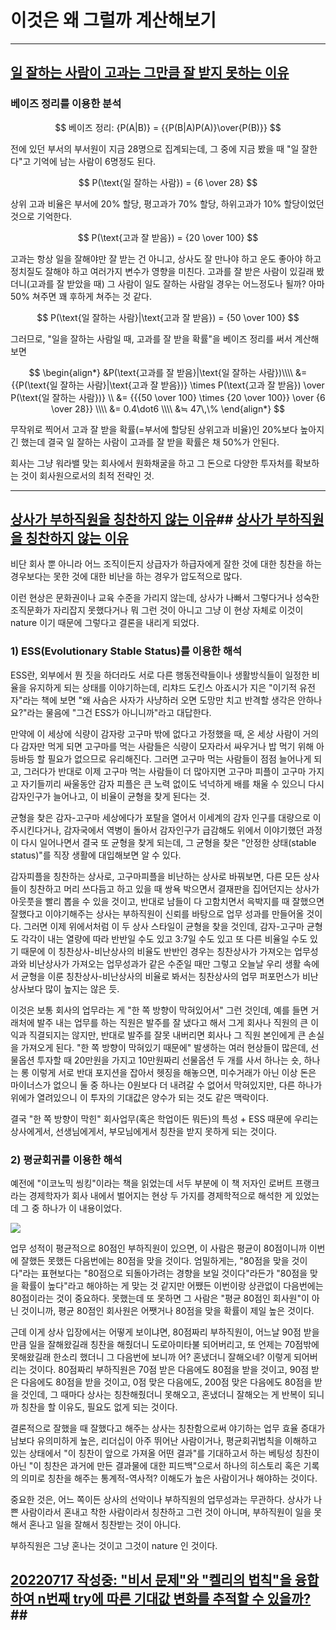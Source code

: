 # 이것은 왜 그럴까 계산해보기

------

## **<u>일 잘하는 사람이 고과는 그만큼 잘 받지 못하는 이유</u>**

### 베이즈 정리를 이용한 분석

$$
베이즈 정리: 
{P(A|B)} = {{P(B|A)P(A)}\over{P(B)}}
$$

전에 있던 부서의 부서원이 지금 28명으로 집계되는데, 그 중에 지금 봤을 때 "일 잘한다"고 기억에 남는 사람이 6명정도 된다.

$$
P(\text{일 잘하는 사람}) = {6 \over 28}
$$

상위 고과 비율은 부서에 20% 할당, 평고과가 70% 할당, 하위고과가 10% 할당이었던 것으로 기억한다.

$$
P(\text{고과 잘 받음}) = {20 \over 100}
$$

고과는 항상 일을 잘해야만 잘 받는 건 아니고, 상사도 잘 만나야 하고 운도 좋아야 하고 정치질도 잘해야 하고 여러가지 변수가 영향을 미친다. 고과를 잘 받은 사람이 있길래 봤더니(고과를 잘 받았을 때) 그 사람이 일도 잘하는 사람일 경우는 어느정도나 될까? 아마 50% 쳐주면 꽤 후하게 쳐주는 것 같다.

$$
P(\text{일 잘하는 사람}|\text{고과 잘 받음}) = {50 \over 100}
$$

그러므로, "일을 잘하는 사람일 때, 고과를 잘 받을 확률"을 베이즈 정리를 써서 계산해보면

$$
\begin{align*}
&P(\text{고과를 잘 받음}|\text{일 잘하는 사람})\\\\ &= {{P(\text{일 잘하는 사람}|\text{고과 잘 받음})} \times P(\text{고과 잘 받음}) \over P(\text{일 잘하는 사람})} \\
&= {{{50 \over 100} \times {20 \over 100}} \over {6 \over 28}} \\\\
&= 0.4\dot6 \\\\
&≒ 47\,\% 
\end{align*}
$$

무작위로 찍어서 고과 잘 받을 확률(=부서에 할당된 상위고과 비율)인 20%보다 높아지긴 했는데 결국 일 잘하는 사람이 고과를 잘 받을 확률은 채 50%가 안된다. 

회사는 그냥 워라밸 맞는 회사에서 원화채굴을 하고 그 돈으로 다양한 투자처를 확보하는 것이 회사원으로서의 최적 전략인 것.

------

## **<u>상사가 부하직원을 칭찬하지 않는 이유</u>**## **<u>상사가 부하직원을 칭찬하지 않는 이유</u>**

비단 회사 뿐 아니라 어느 조직이든지 상급자가 하급자에게 잘한 것에 대한 칭찬을 하는 경우보다는 못한 것에 대한 비난을 하는 경우가 압도적으로 많다.

이런 현상은 문화권이나 교육 수준을 가리지 않는데, 상사가 나빠서 그렇다거나 성숙한 조직문화가 자리잡지 못했다거나 뭐 그런 것이 아니고 그냥 이 현상 자체로 이것이 nature 이기 때문에 그렇다고 결론을 내리게 되었다.

### 1) ESS(Evolutionary Stable Status)를 이용한 해석

ESS란, 외부에서 뭔 짓을 하더라도 서로 다른 행동전략들이나 생활방식들이 일정한 비율을 유지하게 되는 상태를 이야기하는데, 리챠드 도킨스 아죠시가 지은 "이기적 유전자"라는 책에 보면 "왜 사슴은 사자가 사냥하러 오면 도망만 치고 반격할 생각은 안하나요?"라는 물음에 "그건 ESS가 아니니까"라고 대답한다.

만약에 이 세상에 식량이 감자랑 고구마 밖에 없다고 가정했을 때, 온 세상 사람이 거의 다 감자만 먹게 되면 고구마를 먹는 사람들은 식량이 모자라서 싸우거나 밥 먹기 위해 아등바등 할 필요가 없으므로 유리해진다. 그러면 고구마 먹는 사람들이 점점 늘어나게 되고, 그러다가 반대로 이제 고구마 먹는 사람들이 더 많아지면 고구마 피플이 고구마 가지고 자기들끼리 싸울동안 감자 피플은 큰 노력 없이도 넉넉하게 배를 채울 수 있으니 다시 감자인구가 늘어나고, 이 비율이 균형을 찾게 된다는 것.

균형을 찾은 감자-고구마 세상에다가 포탈을 열어서 이세계의 감자 인구를 대량으로 이주시킨다거나, 감자국에서 역병이 돌아서 감자인구가 급감해도 위에서 이야기했던 과정이 다시 일어나면서 결국 또 균형을 찾게 되는데, 그 균형을 찾은 "안정한 상태(stable status)"를 직장 생활에 대입해보면 알 수 있다.

감자피플을 칭찬하는 상사로, 고구마피플을 비난하는 상사로 바꿔보면, 다른 모든 상사들이 칭찬하고 머리 쓰다듬고 하고 있을 때 쌍욕 박으면서 결재판을 집어던지는 상사가 아웃풋을 빨리 뽑을 수 있을 것이고, 반대로 남들이 다 고함치면서 윽박지를 때 잘했으면 잘했다고 이야기해주는 상사는 부하직원이 신뢰를 바탕으로 업무 성과를 만들어올 것이다. 그러면 이제 위에서처럼 이 두 상사 스타일이 균형을 찾을 것인데, 감자-고구마 균형도 각각이 내는 열량에 따라 반반일 수도 있고 3:7일 수도 있고 또 다른 비율일 수도 있기 때문에 이 칭찬상사-비난상사의 비율도 반반인 경우는 칭찬상사가 가져오는 업무성과와 비난상사가 가져오는 업무성과가 같은 수준일 때만 그렇고 오늘날 우리 생활 속에서 균형을 이룬 칭찬상사-비난상사의 비율로 봐서는 칭찬상사의 업무 퍼포먼스가 비난상사보다 많이 높지는 않은 듯.

이것은 보통 회사의 업무라는 게 "한 쪽 방향이 막혀있어서" 그런 것인데, 예를 들면 거래처에 발주 내는 업무를 하는 직원은 발주를 잘 냈다고 해서 그게 회사나 직원의 큰 이익과 직결되지는 않지만, 반대로 발주를 잘못 내버리면 회사나 그 직원 본인에게 큰 손실을 가져오게 된다. "한 쪽 방향이 막혀있기 때문에" 발생하는 여러 현상들이 많은데, 선물옵션 투자할 때 20만원을 가지고 10만원짜리 선물옵션 두 개를 사서 하나는 숏, 하나는 롱 이렇게 서로 반대 포지션을 잡아서 헷징을 해놓으면, 미수거래가 아닌 이상 돈은 마이너스가 없으니 둘 중 하나는 0원보다 더 내려갈 수 없어서 막혀있지만, 다른 하나가 위에가 열려있으니 이 투자의 기대값은 양수가 되는 것도 같은 맥락이다.

결국 "한 쪽 방향이 막힌" 회사업무(혹은 학업이든 뭐든)의 특성 + ESS 때문에 우리는 상사에게서, 선생님에게서, 부모님에게서 칭찬을 받지 못하게 되는 것이다.

### 2) 평균회귀를 이용한 해석

예전에 "이코노믹 씽킹"이라는 책을 읽었는데 서두 부분에 이 책 저자인 로버트 프랭크라는 경제학자가 회사 내에서 벌어지는 현상 두 가지를 경제학적으로 해석한 게 있었는데 그 중 하나가 이 내용이었다.

![](E:\blog\docs\assets\평균회귀_20220717_v1.0.png)

업무 성적이 평균적으로 80점인 부하직원이 있으면, 이 사람은 평균이 80점이니까 이번에 잘했든 못했든 다음번에는 80점을 맞을 것이다. 엄밀하게는, "80점을 맞을 것이다"라는 표현보다는 "80점으로 되돌아가려는 경향을 보일 것이다"라든가 "80점을 맞을 확률이 높다"라고 해야하는 게 맞는 것 같지만 어쨌든 이번이랑 상관없이 다음번에는 80점이라는 것이 중요하다. 못했는데 또 못하면 그 사람은 "평균 80점인 회사원"이 아닌 것이니까, 평균 80점인 회사원은 어쨋거나 80점을 맞을 확률이 제일 높은 것이다.

근데 이게 상사 입장에서는 어떻게 보이냐면, 80점짜리 부하직원이, 어느날 90점 받을 만큼 일을 잘해왔길래 칭찬을 해줬더니 도로아미타불 되어버리고, 또 언제는 70점밖에 못해왔길래 한소리 했더니 그 다음번에 보니까 어? 혼냈더니 잘해오네? 이렇게 되어버리는 것이다. 80점짜리 부하직원은 70점 받은 다음에도 80점을 받을 것이고, 90점 받은 다음에도 80점을 받을 것이고, 0점 맞은 다음에도, 200점 맞은 다음에도 80점을 받을 것인데, 그 때마다 상사는 칭찬해줬더니 못해오고, 혼냈더니 잘해오는 게 반복이 되니까 칭찬을 할 이유도, 필요도 없게 되는 것이다.

결론적으로 잘했을 때 잘했다고 해주는 상사는 칭찬함으로써 야기하는 업무 효율 증대가 남보다 유의미하게 높은, 리더십이 아주 뛰어난 사람이거나, 평균회귀법칙을 이해하고 있는 상태에서 "이 칭찬이 앞으로 가져올 어떤 결과"를 기대하고서 하는 베팅성 칭찬이 아닌 "이 칭찬은 과거에 만든 결과물에 대한 피드백"으로서 하나의 히스토리 혹은 기록의 의미로 칭찬을 해주는 통계적-역사적? 이해도가 높은 사람이거나 해야하는 것이다.

중요한 것은, 어느 쪽이든 상사의 선악이나 부하직원의 업무성과는 무관하다. 상사가 나쁜 사람이라서 혼내고 착한 사람이라서 칭찬하고 그런 것이 아니며, 부하직원이 일을 못해서 혼나고 일을 잘해서 칭찬받는 것이 아니다.

부하직원은 그냥 혼나는 것이고 그것이 nature 인 것이다.

## **<u>20220717 작성중: "비서 문제"와 "켈리의 법칙"을 융합하여 n번째 try에 따른 기대값 변화를 추적할 수 있을까?</u>**##
